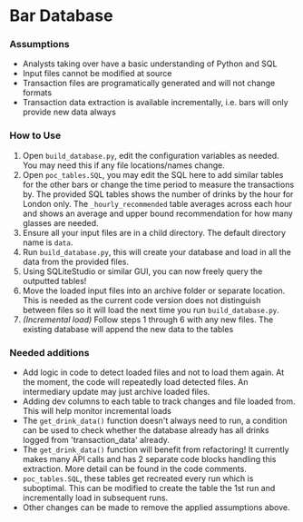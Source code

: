 # Bar Database

### Assumptions
- Analysts taking over have a basic understanding of Python and SQL
- Input files cannot be modified at source
- Transaction files are programatically generated and will not change formats
- Transaction data extraction is available incrementally, i.e. bars will only provide new data always 

### How to Use
1. Open `build_database.py`, edit the configuration variables as needed. You may need this if any file locations/names change.
2. Open `poc_tables.SQL`, you may edit the SQL here to add similar tables for the other bars or change the time period to measure the transactions by. The provided SQL tables shows the number of drinks by the hour for London only. The `_hourly_recommended` table averages across each hour and shows an average and upper bound recommendation for how many glasses are needed.
3. Ensure all your input files are in a child directory. The default directory name is `data`.
4. Run `build_database.py`, this will create your database and load in all the data from the provided files.
5. Using SQLiteStudio or similar GUI, you can now freely query the outputted tables!
6. Move the loaded input files into an archive folder or separate location. This is needed as the current code version does not distinguish between files so it will load the next time you run `build_database.py`.
7. *(Incremental load)* Follow steps 1 through 6 with any new files. The existing database will append the new data to the tables 

### Needed additions
- Add logic in code to detect loaded files and not to load them again. At the moment, the code will repeatedly load detected files. An intermediary update may just archive loaded files.
- Adding dev columns to each table to track changes and file loaded from. This will help monitor incremental loads
- The `get_drink_data()` function doesn't always need to run, a condition can be used to check whether the database already has all drinks logged from 'transaction_data' already.
- The `get_drink_data()` function will benefit from refactoring! It currently makes many API calls and has 2 separate code blocks handling this extraction. More detail can be found in the code comments.
- `poc_tables.SQL`, these tables get recreated every run which is suboptimal. This can be modified to create the table the 1st run and incrementally load in subsequent runs.
- Other changes can be made to remove the applied assumptions above.
